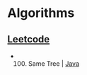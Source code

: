 # Algorithms

## [Leetcode](https://github.com/wnjoon/algorithms/leetcode)
- 100. Same Tree | [Java]()
